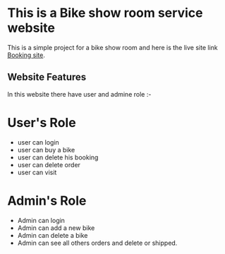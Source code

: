# This is a Bike show room service website

This is a simple project for a bike show room and here is the live site link [Booking site](https://bike-zone-28007.web.app/).

## Website Features

In this website there have user and admine role :-

# User's Role

* user can login
* user can buy a bike
* user can delete his booking
* user can delete order
* user can visit 

# Admin's Role

* Admin can login
* Admin can add a new bike
* Admin can delete a bike
* Admin can see all others orders and delete or shipped.
